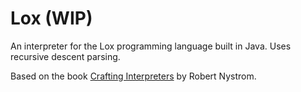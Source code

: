 # Lox (WIP)
An interpreter for the Lox programming language built in Java. Uses recursive descent parsing.

Based on the book [Crafting Interpreters](https://craftinginterpreters.com/) by Robert Nystrom.
